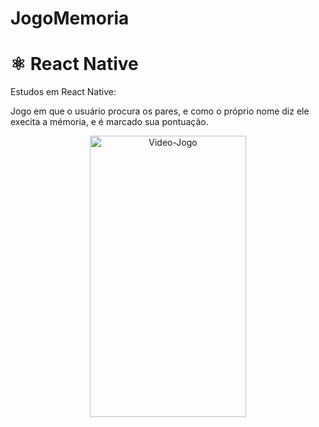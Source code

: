 # JogoMemoria
# ⚛️ React Native
Estudos em React Native:

Jogo em que o usuário procura os pares, e como o próprio nome  diz ele execita a mémoria, e é marcado sua pontuação.
<div align="center">
  <img align="center"  alt="Video-Jogo" height="450" width="250" src="https://cdn.discordapp.com/attachments/1082732172840018002/1166199418555482133/VideoJogo.gif?ex=65499ed8&is=653729d8&hm=287b1ac89a5ddfe99acd131642633816b45d78aa73ff546fbc14a531d20269b8">
</div>
 
  ##
  
